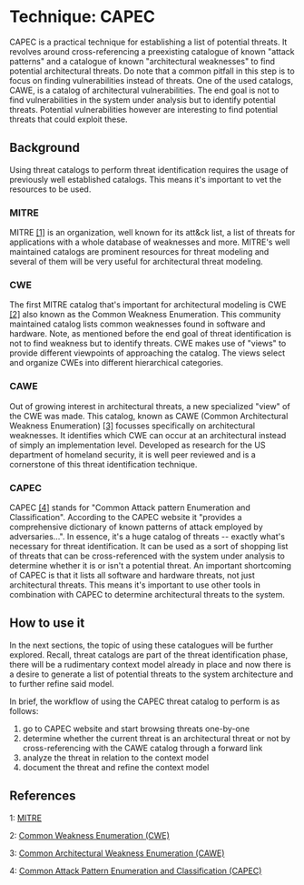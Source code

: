 # Technique: CAPEC

CAPEC is a practical technique for establishing a list of potential threats. It revolves around cross-referencing a preexisting catalogue of known "attack patterns" and a catalogue of known "architectural weaknesses" to find potential architectural threats. Do note that a common pitfall in this step is to focus on finding vulnerabilities instead of threats. One of the used catalogs, CAWE, is a catalog of architectural vulnerabilities. The end goal is not to find vulnerabilities in the system under analysis but to identify potential threats. Potential vulnerabilities however are interesting to find potential threats that could exploit these.

## Background

Using threat catalogs to perform threat identification requires the usage of previously well established catalogs. This means it's important to vet the resources to be used.

### MITRE

MITRE [\[1\]](technique-capec.md#references) is an organization, well known for its att\&ck list, a list of threats for applications with a whole database of weaknesses and more. MITRE's well maintained catalogs are prominent resources for threat modeling and several of them will be very useful for architectural threat modeling.

### CWE

The first MITRE catalog that's important for architectural modeling is CWE [\[2\]](technique-capec.md#references) also known as the Common Weakness Enumeration. This community maintained catalog lists common weaknesses found in software and hardware. Note, as mentioned before the end goal of threat identification is not to find weakness but to identify threats. CWE makes use of "views" to provide different viewpoints of approaching the catalog. The views select and organize CWEs into different hierarchical categories.

### CAWE

Out of growing interest in architectural threats, a new specialized "view" of the CWE was made. This catalog, known as CAWE (Common Architectural Weakness Enumeration) [\[3\]](technique-capec.md#references) focusses specifically on architectural weaknesses. It identifies which CWE can occur at an architectural instead of simply an implementation level. Developed as research for the US department of homeland security, it is well peer reviewed and is a cornerstone of this threat identification technique.

### CAPEC

CAPEC [\[4\]](technique-capec.md#references) stands for "Common Attack pattern Enumeration and Classification". According to the CAPEC website it "provides a comprehensive dictionary of known patterns of attack employed by adversaries...". In essence, it's a huge catalog of threats -- exactly what's necessary for threat identification. It can be used as a sort of shopping list of threats that can be cross-referenced with the system under analysis to determine whether it is or isn't a potential threat. An important shortcoming of CAPEC is that it lists all software and hardware threats, not just architectural threats. This means it's important to use other tools in combination with CAPEC to determine architectural threats to the system.

## How to use it

In the next sections, the topic of using these catalogues will be further explored. Recall, threat catalogs are part of the threat identification phase, there will be a rudimentary context model already in place and now there is a desire to generate a list of potential threats to the system architecture and to further refine said model.

In brief, the workflow of using the CAPEC threat catalog to perform is as follows:

1. go to CAPEC website and start browsing threats one-by-one
2. determine whether the current threat is an architectural threat or not by cross-referencing with the CAWE catalog through a forward link
3. analyze the threat in relation to the context model
4. document the threat and refine the context model

## References

1: [MITRE](https://mitre.org)

2: [Common Weakness Enumeration (CWE)](https://cwe.mitre.org)

3: [Common Architectural Weakness Enumeration (CAWE)](https://www.researchgate.net/publication/317929320\_A\_Catalog\_of\_Security\_Architecture\_Weaknesses)

4: [Common Attack Pattern Enumeration and Classification (CAPEC)](https://capec.mitre.org)

